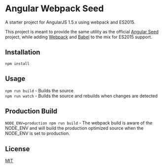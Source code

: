 # Angular Webpack Seed

A starter project for AngularJS 1.5.x using webpack and ES2015.

This project is meant to provide the same utility as the official [Angular Seed](https://github.com/angular/angular-seed) project, while adding [Webpack](https://webpack.github.io/) and [Babel](https://babeljs.io/) to the mix for ES2015 support.

## Installation
```npm install```

## Usage
```npm run build``` - Builds the source  
```npm run watch``` - Builds the source and rebuilds when changes are detected

## Production Build
```NODE_ENV=production npm run build``` - The webpack build is aware of the NODE_ENV and will build the production optimized source when the NODE_ENV is set to production.

## License
[MIT](http://www.opensource.org/licenses/mit-license.php)
